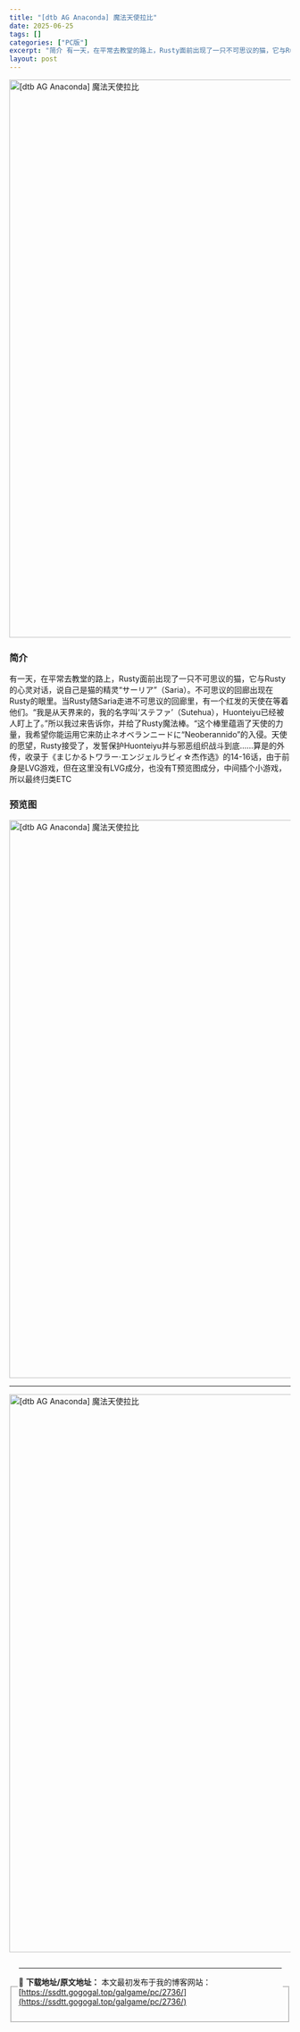 ```yaml
---
title: "[dtb AG Anaconda] 魔法天使拉比"
date: 2025-06-25
tags: []
categories: ["PC版"]
excerpt: "简介 有一天，在平常去教堂的路上，Rusty面前出现了一只不可思议的猫，它与Rusty的心灵对话，说自己是猫的精灵“サーリア”（Saria）。不可思议的回廊出现在Rusty的眼里。当Rusty随Saria走进不可思议的回廊里，有一个红发的天使在等着他们。“我是从天界来的，我的名字叫‘ステファ’（Su&hellip;"
layout: post
---
```



<p><img decoding="async"   src="https://ssdtt.gogogal.top/wp-content/uploads/2025/06/6b3bd-00.webp" loading="lazy" alt="[dtb AG Anaconda] 魔法天使拉比" style="display: block; margin-left: auto; margin-right: auto; width: 1000px;" /></p>
<div>
<h3>简介</h3>
</p></div>
<p>有一天，在平常去教堂的路上，Rusty面前出现了一只不可思议的猫，它与Rusty的心灵对话，说自己是猫的精灵“サーリア”（Saria）。不可思议的回廊出现在Rusty的眼里。当Rusty随Saria走进不可思议的回廊里，有一个红发的天使在等着他们。“我是从天界来的，我的名字叫‘ステファ’（Sutehua），Huonteiyu已经被人盯上了。”所以我过来告诉你，并给了Rusty魔法棒。“这个棒里蕴涵了天使的力量，我希望你能运用它来防止ネオベランニードに“Neoberannido”的入侵。天使的愿望，Rusty接受了，发誓保护Huonteiyu并与邪恶组织战斗到底……算是的外传，收录于《まじかるトワラー·エンジェルラビィ☆杰作选》的14-16话，由于前身是LVG游戏，但在这里没有LVG成分，也没有T预览图成分，中间插个小游戏，所以最终归类ETC</p>
<h3>预览图</h3>
<p><img decoding="async"   src="https://ssdtt.gogogal.top/wp-content/uploads/2025/06/33ecc-01.webp" loading="lazy" alt="[dtb AG Anaconda] 魔法天使拉比" style="display: block; margin-left: auto; margin-right: auto; width: 1000px;" /></p>
<hr />
<p><img decoding="async"   src="https://ssdtt.gogogal.top/wp-content/uploads/2025/06/23463-02.webp" loading="lazy" alt="[dtb AG Anaconda] 魔法天使拉比" style="display: block; margin-left: auto; margin-right: auto; width: 1000px;" /></p>
<div> </div>
<fieldset>
<legend>


---
📖 **下载地址/原文地址：** 本文最初发布于我的博客网站：[https://ssdtt.gogogal.top/galgame/pc/2736/](https://ssdtt.gogogal.top/galgame/pc/2736/)
